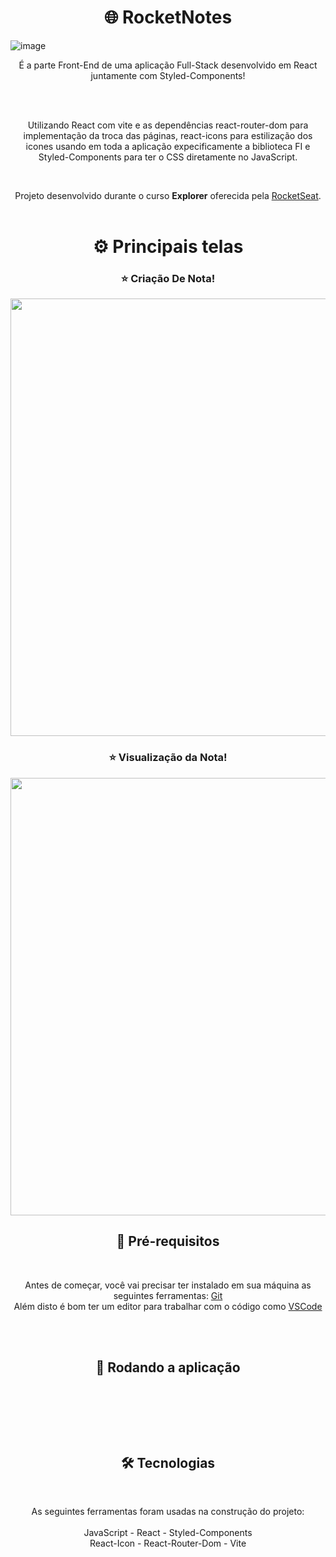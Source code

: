 <h1 align="center">🌐 RocketNotes</h1>

![image](https://github.com/Neves-Rafael/Rocket-Notes-Front-End/assets/136202919/6d65caae-fcc8-4c14-aada-9003ae228a84)



<p align="center">É a parte Front-End de uma aplicação Full-Stack desenvolvido em React juntamente com Styled-Components!</p>
<br/>
<br/>
<p align="center">Utilizando React com vite e as dependências react-router-dom para implementação da troca das páginas, react-icons para estilização dos icones usando em toda a aplicação expecificamente a biblioteca FI e Styled-Components para ter o CSS diretamente no JavaScript. </p>
<br/>

<p align="center">Projeto desenvolvido durante o curso <strong>Explorer</strong> oferecida pela <a href="https://app.rocketseat.com.br/">RocketSeat</a>.<br/>
<br/>



<h1 align="center">⚙️ Principais telas</h1>



<h3 align="center">⭐ Criação De Nota!</h3>
<p align="center">
  <img width="700px" src="https://github.com/Neves-Rafael/Rocket-Notes-Front-End/assets/136202919/ac678b8c-29e0-47af-841a-28b3790d8245">
</p>

<h3 align="center">⭐ Visualização da Nota!</h3>
<p align="center">
  <img width="700px" src="https://github.com/Neves-Rafael/Rocket-Notes-Front-End/assets/136202919/0aef7396-c497-4ce6-84d8-9a13ee89fcd4">
</p>


<h2 align="center">🧱 Pré-requisitos</h2>
<br/>

<p align="center">Antes de começar, você vai precisar ter instalado em sua máquina as seguintes ferramentas: <a href="https://git-scm.com">Git</a><br/>
Além disto é bom ter um editor para trabalhar com o código como <a href="https://code.visualstudio.com/">VSCode</a></p>
<br/>
<br/>
<h2 align="center">🎲 Rodando a aplicação</h2>
<br/>

<p align="center">

```bash


```
</p>
<br/>
<br/>

<h2 align="center">🛠 Tecnologias</h2>
<br/>

<p align="center">As seguintes ferramentas foram usadas na construção do projeto:<br/>
<br/>  
JavaScript - React - Styled-Components
<br/>
React-Icon - React-Router-Dom - Vite
<br/>
<br/>

